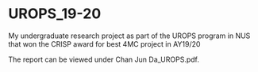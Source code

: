 # UROPS_19-20
My undergraduate research project as part of the UROPS program in NUS that won the CRISP award for best 4MC project in AY19/20

The report can be viewed under Chan Jun Da_UROPS.pdf. 

